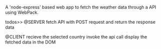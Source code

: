 
A 'node-express' based web app to fetch the weather data through a API using WebPack.

todos>>
 @SERVER
    fetch API with POST request and return the response data

@CLIENT
    recieve the selected country
    invoke the api call
    display the fetched data in the DOM
